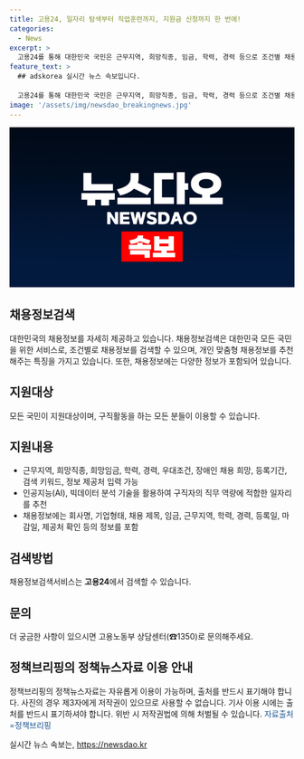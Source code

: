 ```yaml
---
title: 고용24, 일자리 탐색부터 직업훈련까지, 지원금 신청까지 한 번에!
categories:
  - News
excerpt: >
  고용24를 통해 대한민국 국민은 근무지역, 희망직종, 임금, 학력, 경력 등으로 조건별 채용정보를 검색할 수 있으며, AI와 빅데이터 분석 기술을 활용하여 개인 맞춤형 채용정보를 추천받을 수 있습니다. 또한, 회사명, 기업형태, 채용 제목, 임금 등의 정보 뿐만 아니라 등록일, 마감일, 제공처 확인까지 포함되어 있어 구직자들에게 필요한 정보를 정확하게 제공하고 있습니다. 고용노동부 상담센터(☎1350)를 통해 더 많은 정보를 얻을 수 있습니다.
feature_text: >
  ## adskorea 실시간 뉴스 속보입니다.

  고용24를 통해 대한민국 국민은 근무지역, 희망직종, 임금, 학력, 경력 등으로 조건별 채용정보를 검색할 수 있으며, AI와 빅데이터 분석 기술을 활용하여 개인 맞춤형 채용정보를 추천받을 수 있습니다. 또한, 회사명, 기업형태, 채용 제목, 임금 등의 정보 뿐만 아니라 등록일, 마감일, 제공처 확인까지 포함되어 있어 구직자들에게 필요한 정보를 정확하게 제공하고 있습니다. 고용노동부 상담센터(☎1350)를 통해 더 많은 정보를 얻을 수 있습니다.
image: '/assets/img/newsdao_breakingnews.jpg'
---
```


<p><img src="/assets/img/newsdao_breakingnews.jpg" alt="adskorea 속보" /></p>

<h2 data-ke-size="size26">채용정보검색</h2>

<p data-ke-size="size16">대한민국의 채용정보를 자세히 제공하고 있습니다. 채용정보검색은 대한민국 모든 국민을 위한 서비스로, 조건별로 채용정보를 검색할 수 있으며, 개인 맞춤형 채용정보를 추천해주는 특징을 가지고 있습니다. 또한, 채용정보에는 다양한 정보가 포함되어 있습니다.</p>

<h2 data-ke-size="size26">지원대상</h2>

<p data-ke-size="size16">모든 국민이 지원대상이며, 구직활동을 하는 모든 분들이 이용할 수 있습니다.</p>

<h2 data-ke-size="size26">지원내용</h2>

<ul>
    <li>근무지역, 희망직종, 희망임금, 학력, 경력, 우대조건, 장애인 채용 희망, 등록기간, 검색 키워드, 정보 제공처 입력 가능</li>
    <li>인공지능(AI), 빅데이터 분석 기술을 활용하여 구직자의 직무 역량에 적합한 일자리를 추천</li>
    <li>채용정보에는 회사명, 기업형태, 채용 제목, 임금, 근무지역, 학력, 경력, 등록일, 마감일, 제공처 확인 등의 정보를 포함</li>
</ul>

<h2 data-ke-size="size26">검색방법</h2>

<p data-ke-size="size16">채용정보검색서비스는 <b>고용24</b>에서 검색할 수 있습니다.</p>

<h2 data-ke-size="size26">문의</h2>

<p data-ke-size="size16">더 궁금한 사항이 있으시면 고용노동부 상담센터(☎1350)로 문의해주세요.</p>

<h2 data-ke-size="size26">정책브리핑의 정책뉴스자료 이용 안내</h2>

<p data-ke-size="size16">정책브리핑의 정책뉴스자료는 자유롭게 이용이 가능하며, 출처를 반드시 표기해야 합니다. 사진의 경우 제3자에게 저작권이 있으므로 사용할 수 없습니다. 기사 이용 시에는 출처를 반드시 표기하셔야 합니다. 위반 시 저작권법에 의해 처벌될 수 있습니다. <span style="color: #1a5490;">자료출처=정책브리핑 </span></p>
실시간 뉴스 속보는, <a href="https://newsdao.kr" rel="dofollow">https://newsdao.kr</a>


